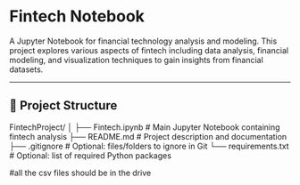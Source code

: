 # Fintech Notebook

A Jupyter Notebook for financial technology analysis and modeling. This project explores various aspects of fintech including data analysis, financial modeling, and visualization techniques to gain insights from financial datasets.

---

## 📁 Project Structure

FintechProject/
│
├── Fintech.ipynb        # Main Jupyter Notebook containing fintech analysis
├── README.md            # Project description and documentation
├── .gitignore           # Optional: files/folders to ignore in Git
└── requirements.txt     # Optional: list of required Python packages



#all the csv files should be in the drive 
